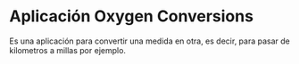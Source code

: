 # Aplicación Oxygen Conversions
Es una aplicación para convertir una medida en otra, es decir, para pasar de kilometros a millas por ejemplo.
